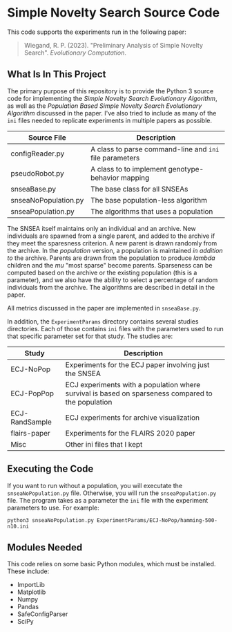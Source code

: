 # Simple Novelty Search Source Code

This code supports the experiments run in the following paper:

> Wiegand, R. P.  (2023).  "Preliminary Analysis of Simple Novelty Search".  *Evolutionary Computation*.

## What Is In This Project
The primary purpose of this repository is to provide the Python 3 source code for implementing the *Simple Novelty Search Evolutionary Algorithm*, as well as the *Population Based Simple Novelty Search Evolutionary Algorithm* discussed in the paper.  I've also tried to include as many of the `ini` files needed to replicate experiments in multiple papers as possible.

| Source File          | Description                                             |
| -------------------- | ------------------------------------------------------- |
| configReader.py      | A class to parse command-line and `ini` file parameters |
| pseudoRobot.py       | A class to to implement genotype-behavior mapping       |
| snseaBase.py         | The base class for all SNSEAs                           |
| snseaNoPopulation.py | The base population-less algorithm                      |
| snseaPopulation.py   | The algorithms that uses a population                   |

The SNSEA itself maintains only an individual and an archive.  New individuals are spawned from a single parent, and added to the archive if they meet the sparesness criterion.  A new parent is drawn randomly from the archive.  In the *population* version, a population is maintained *in addition to* the archive.  Parents are drawn from the population to produce *lambda* children and the *mu* "most sparse" become parents.  Sparseness can be computed based on the archive or the existing population (this is a parameter), and we also have the ability to select a percentage of random individuals from the archive.  The algorithms are described in detail in the paper.  

All metrics discussed in the paper are implemented in `snseaBase.py`.

In addition, the `ExperimentParams` directory contains several studies directories.  Each of those contains `ini` files with the parameters used to run that specific parameter set for that study.  The studies are:

| Study           | Description                                                                                        |
| --------------- | -------------------------------------------------------------------------------------------------- |
| ECJ-NoPop       | Experiments for the ECJ paper involving just the SNSEA                                             |
| ECJ-PopPop      | ECJ experiments with a population where survival is based on sparseness compared to the population |
| ECJ-RandSample  | ECJ experiments for archive visualization                                                          |
| flairs-paper    | Experiments for the FLAIRS 2020 paper                                                              |
| Misc            | Other ini files that I kept                                                                        |


## Executing the Code
If you want to run without a population, you will executate the `snseaNoPopulation.py` file.  Otherwise, you will run the `snseaPopulation.py` file.  The program takes as a parameter the `ini` file with the experiment parameters to use.  For example:

```
python3 snseaNoPopulation.py ExperimentParams/ECJ-NoPop/hamming-500-n10.ini
```


## Modules Needed
This code relies on some basic Python modules, which must be installed.  These include:

* ImportLib
* Matplotlib
* Numpy
* Pandas
* SafeConfigParser
* SciPy



